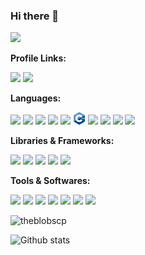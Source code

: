 ### Hi there 👋

![](https://visitor-badge.glitch.me/badge?page_id=kimjiwook0129.kimjiwook0129)

**Profile Links:**

<code><a href="https://www.linkedin.com/in/edwardjiwookkim/" target="_blank"><img height="20" src='https://cdn.jsdelivr.net/gh/devicons/devicon/icons/linkedin/linkedin-original.svg'></a></code>
<code><a href="https://www.facebook.com/jiwook.kim.7773" target="_blank"><img height="20" src='https://cdn.jsdelivr.net/gh/devicons/devicon/icons/facebook/facebook-original.svg'></a></code>
<br>

**Languages:**

<code><img height="20" src='https://cdn.jsdelivr.net/gh/devicons/devicon/icons/python/python-original.svg'></code>
<code><img height="20" src='https://cdn.jsdelivr.net/gh/devicons/devicon/icons/javascript/javascript-original.svg'></code>
<code><img height="20" src='https://cdn.jsdelivr.net/gh/devicons/devicon/icons/html5/html5-original.svg'></code>
<code><img height="20" src='https://cdn.jsdelivr.net/gh/devicons/devicon/icons/css3/css3-original.svg'></code>
<code><img height="20" src='https://cdn.jsdelivr.net/gh/devicons/devicon/icons/c/c-plain.svg'></code>
<code><img height="20" src="https://raw.githubusercontent.com/github/explore/80688e429a7d4ef2fca1e82350fe8e3517d3494d/topics/cpp/cpp.png"></code>
<code><img height="20" src='https://cdn.jsdelivr.net/gh/devicons/devicon/icons/bash/bash-original.svg'></code>
<code><img height="20" src='https://cdn.jsdelivr.net/gh/devicons/devicon/icons/matlab/matlab-original.svg'></code>
<code><img height="20" src='https://cdn.jsdelivr.net/gh/devicons/devicon/icons/php/php-plain.svg'></code>
<code><img height="20" src='https://cdn.jsdelivr.net/gh/devicons/devicon/icons/r/r-original.svg'></code>
<br>

**Libraries & Frameworks:**

<code><img height="20" src='https://cdn.jsdelivr.net/gh/devicons/devicon/icons/react/react-original.svg'></code>
<code><img height="20" src='https://cdn.jsdelivr.net/gh/devicons/devicon/icons/d3js/d3js-original.svg'></code>
<code><img height="20" src='https://cdn.jsdelivr.net/gh/devicons/devicon/icons/tensorflow/tensorflow-original.svg'></code>
<code><img height="20" src='https://cdn.jsdelivr.net/gh/devicons/devicon/icons/bootstrap/bootstrap-plain.svg'></code>
<code><img height="20" src='https://cdn.jsdelivr.net/gh/devicons/devicon/icons/jquery/jquery-original-wordmark.svg'></code>
<br>

**Tools & Softwares:**

<code><img height="20" src='https://cdn.jsdelivr.net/gh/devicons/devicon/icons/figma/figma-original.svg'></code>
<code><img height="20" src='https://cdn.jsdelivr.net/gh/devicons/devicon/icons/vscode/vscode-original.svg'></code>
<code><img height="20" src='https://cdn.jsdelivr.net/gh/devicons/devicon/icons/git/git-original.svg'></code>
<code><img height="20" src='https://cdn.jsdelivr.net/gh/devicons/devicon/icons/github/github-original.svg'></code>
<code><img height="20" src='https://cdn.jsdelivr.net/gh/devicons/devicon/icons/jupyter/jupyter-original-wordmark.svg'></code>
<code><img height="20" src='https://cdn.jsdelivr.net/gh/devicons/devicon/icons/mysql/mysql-original.svg'></code>
<code><img height="20" src='https://cdn.jsdelivr.net/gh/devicons/devicon/icons/photoshop/photoshop-line.svg'></code>
<br>

![theblobscp](https://github-readme-stats.vercel.app/api/top-langs?username=kimjiwook0129&show_icons=true&locale=en&layout=compact&theme=vue-dark)

![Github stats](https://github-readme-stats.vercel.app/api?username=kimjiwook0129)
